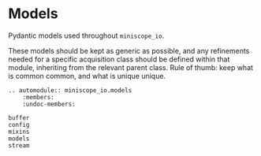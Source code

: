 # Models

Pydantic models used throughout `miniscope_io`.

These models should be kept as generic as possible, and any refinements
needed for a specific acquisition class should be defined within that
module, inheriting from the relevant parent class. Rule of thumb: 
keep what is common common, and what is unique unique.



```{eval-rst}
.. automodule:: miniscope_io.models
    :members:
    :undoc-members:
```

```{toctree}
buffer
config
mixins
models
stream
```